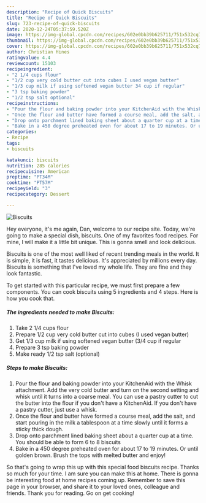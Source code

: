 ```yaml
---
description: "Recipe of Quick Biscuits"
title: "Recipe of Quick Biscuits"
slug: 723-recipe-of-quick-biscuits
date: 2020-12-24T05:37:59.520Z
image: https://img-global.cpcdn.com/recipes/602e0bb39b625711/751x532cq70/biscuits-recipe-main-photo.jpg
thumbnail: https://img-global.cpcdn.com/recipes/602e0bb39b625711/751x532cq70/biscuits-recipe-main-photo.jpg
cover: https://img-global.cpcdn.com/recipes/602e0bb39b625711/751x532cq70/biscuits-recipe-main-photo.jpg
author: Christian Hines
ratingvalue: 4.4
reviewcount: 15103
recipeingredient:
- "2 1/4 cups flour"
- "1/2 cup very cold butter cut into cubes I used vegan butter"
- "1/3 cup milk if using softened vegan butter 34 cup if regular"
- "3 tsp baking powder"
- "1/2 tsp salt optional"
recipeinstructions:
- "Pour the flour and baking powder into your KitchenAid with the Whisk attachment. Add the very cold butter and turn on the second setting and whisk until it turns into a coarse meal. You can use a pastry cutter to cut the butter into the flour if you don&#39;t have a KitchenAid. If you don&#39;t have a pastry cutter, just use a whisk."
- "Once the flour and butter have formed a course meal, add the salt, and start pouring in the milk a tablespoon at a time slowly until it forms a sticky thick dough."
- "Drop onto parchment lined baking sheet about a quarter cup at a time. You should be able to form 6 to 8 biscuits"
- "Bake in a 450 degree preheated oven for about 17 to 19 minutes. Or until golden brown. Brush the tops with melted butter and enjoy!"
categories:
- Recipe
tags:
- biscuits

katakunci: biscuits 
nutrition: 285 calories
recipecuisine: American
preptime: "PT34M"
cooktime: "PT57M"
recipeyield: "3"
recipecategory: Dessert

---
```



![Biscuits](https://img-global.cpcdn.com/recipes/602e0bb39b625711/751x532cq70/biscuits-recipe-main-photo.jpg)

Hey everyone, it's me again, Dan, welcome to our recipe site. Today, we're going to make a special dish, biscuits. One of my favorites food recipes. For mine, I will make it a little bit unique. This is gonna smell and look delicious.



Biscuits is one of the most well liked of recent trending meals in the world. It is simple, it is fast, it tastes delicious. It's appreciated by millions every day. Biscuits is something that I've loved my whole life. They are fine and they look fantastic.


To get started with this particular recipe, we must first prepare a few components. You can cook biscuits using 5 ingredients and 4 steps. Here is how you cook that.

<!--inarticleads1-->

##### The ingredients needed to make Biscuits:

1. Take 2 1/4 cups flour
1. Prepare 1/2 cup very cold butter cut into cubes (I used vegan butter)
1. Get 1/3 cup milk if using softened vegan butter (3/4 cup if regular
1. Prepare 3 tsp baking powder
1. Make ready 1/2 tsp salt (optional)




<!--inarticleads2-->

##### Steps to make Biscuits:

1. Pour the flour and baking powder into your KitchenAid with the Whisk attachment. Add the very cold butter and turn on the second setting and whisk until it turns into a coarse meal. You can use a pastry cutter to cut the butter into the flour if you don&#39;t have a KitchenAid. If you don&#39;t have a pastry cutter, just use a whisk.
1. Once the flour and butter have formed a course meal, add the salt, and start pouring in the milk a tablespoon at a time slowly until it forms a sticky thick dough.
1. Drop onto parchment lined baking sheet about a quarter cup at a time. You should be able to form 6 to 8 biscuits
1. Bake in a 450 degree preheated oven for about 17 to 19 minutes. Or until golden brown. Brush the tops with melted butter and enjoy!




So that's going to wrap this up with this special food biscuits recipe. Thanks so much for your time. I am sure you can make this at home. There is gonna be interesting food at home recipes coming up. Remember to save this page in your browser, and share it to your loved ones, colleague and friends. Thank you for reading. Go on get cooking!
